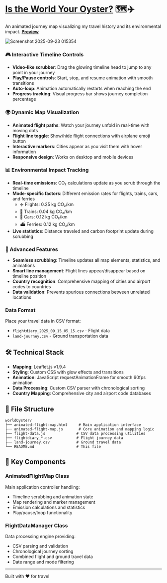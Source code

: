 # [Is the World Your Oyster?](https://xuanx1.github.io/worldOyster/animated-flight-map.html) 🗺️✈️
An animated journey map visualizing my travel history and its environmental impact. [**Preview** ](https://xuanx1.github.io/worldOyster/animated-flight-map.html)

![Screenshot 2025-09-23 015354](https://github.com/user-attachments/assets/c54b6a5e-84de-4e5f-baf3-be1cde4c0ce9)

### 🎮 Interactive Timeline Controls
- **Video-like scrubber**: Drag the glowing timeline head to jump to any point in your journey
- **Play/Pause controls**: Start, stop, and resume animation with smooth transitions
- **Auto-loop**: Animation automatically restarts when reaching the end
- **Progress tracking**: Visual progress bar shows journey completion percentage

### 🌍 Dynamic Map Visualization
- **Animated flight paths**: Watch your journey unfold in real-time with moving dots
- **Flight line toggle**: Show/hide flight connections with airplane emoji button
- **Interactive markers**: Cities appear as you visit them with hover information
- **Responsive design**: Works on desktop and mobile devices

### 📊 Environmental Impact Tracking
- **Real-time emissions**: CO₂ calculations update as you scrub through the timeline
- **Mode-specific factors**: Different emission rates for flights, trains, cars, and ferries
  - ✈️ Flights: 0.25 kg CO₂/km
  - 🚂 Trains: 0.04 kg CO₂/km  
  - 🚗 Cars: 0.12 kg CO₂/km
  - ⛴️ Ferries: 0.12 kg CO₂/km
- **Live statistics**: Distance traveled and carbon footprint update during scrubbing

### 🎯 Advanced Features
- **Seamless scrubbing**: Timeline updates all map elements, statistics, and animations
- **Smart line management**: Flight lines appear/disappear based on timeline position
- **Country recognition**: Comprehensive mapping of cities and airport codes to countries
- **Data validation**: Prevents spurious connections between unrelated locations

### Data Format
Place your travel data in CSV format:
- `flightdiary_2025_09_15_05_15.csv` - Flight data
- `land-journey.csv` - Ground transportation data

## 🛠️ Technical Stack
- **Mapping**: Leaflet.js v1.9.4
- **Styling**: Custom CSS with glow effects and transitions
- **Animation**: JavaScript requestAnimationFrame for smooth 60fps animation
- **Data Processing**: Custom CSV parser with chronological sorting
- **Country Mapping**: Comprehensive city and airport code databases

## 📁 File Structure
```
worldOyster/
├── animated-flight-map.html     # Main application interface
├── animated-flight-map.js       # Core animation and mapping logic
├── flight-data.js              # CSV data processing utilities
├── flightdiary_*.csv           # Flight journey data
├── land-journey.csv            # Ground travel data
└── README.md                   # This file
```

## 🌟 Key Components

### AnimatedFlightMap Class
Main application controller handling:
- Timeline scrubbing and animation state
- Map rendering and marker management  
- Emission calculations and statistics
- Play/pause/loop functionality

### FlightDataManager Class
Data processing engine providing:
- CSV parsing and validation
- Chronological journey sorting
- Combined flight and ground travel data
- Date range and mode filtering

---

Built with ❤️ for travel
